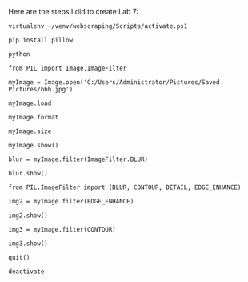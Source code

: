 Here are the steps I did to create Lab 7:

```virtualenv ~/venv/webscraping/Scripts/activate.ps1```


```pip install pillow```

```python```

```from PIL import Image,ImageFilter```

```myImage = Image.open('C:/Users/Administrator/Pictures/Saved Pictures/bbh.jpg')```

```myImage.load```

```myImage.format```

```myImage.size```

```myImage.show()```


```blur = myImage.filter(ImageFilter.BLUR)```

```blur.show()```

```from PIL.ImageFilter import (BLUR, CONTOUR, DETAIL, EDGE_ENHANCE)```

```img2 = myImage.filter(EDGE_ENHANCE)```

```img2.show()```

```img3 = myImage.filter(CONTOUR)```

```img3.show()```


```quit()```

```deactivate```
